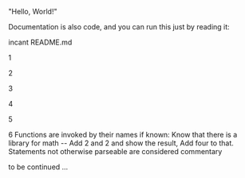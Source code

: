 "Hello, World!"

Documentation is also code, and you can run this just by reading it:

incant README.md

1

2

3

4

5

6
Functions are invoked by their names if known:
Know that there is a library for math --
Add 2 and 2 and show the result,
Add four to that.
Statements not otherwise parseable are considered commentary

to be continued ...
